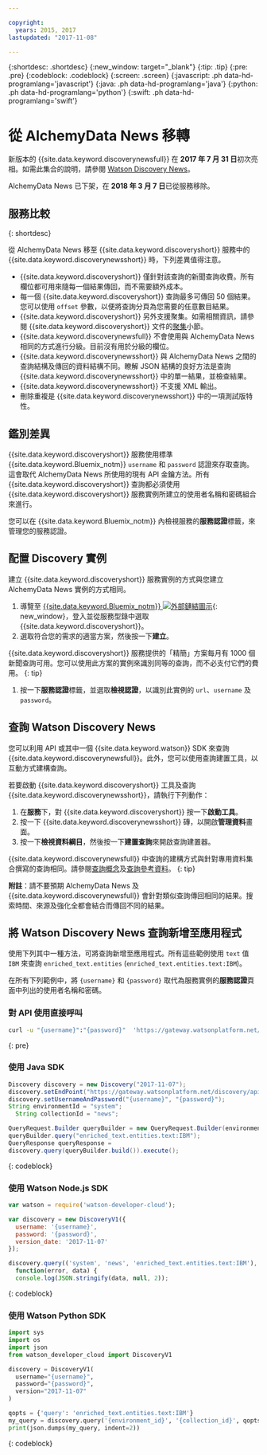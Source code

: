 ```yaml
---

copyright:
  years: 2015, 2017
lastupdated: "2017-11-08"

---
```


{:shortdesc: .shortdesc}
{:new_window: target="_blank"}
{:tip: .tip}
{:pre: .pre}
{:codeblock: .codeblock}
{:screen: .screen}
{:javascript: .ph data-hd-programlang='javascript'}
{:java: .ph data-hd-programlang='java'}
{:python: .ph data-hd-programlang='python'}
{:swift: .ph data-hd-programlang='swift'}

# 從 AlchemyData News 移轉

新版本的 {{site.data.keyword.discoverynewsfull}} 在 **2017 年 7 月 31 日**初次亮相。如需此集合的說明，請參閱 [Watson Discovery News](/docs/services/discovery/watson-discovery-news.html)。

AlchemyData News 已下架，在 **2018 年 3 月 7 日**已從服務移除。

## 服務比較
{: shortdesc}

從 AlchemyData News 移至 {{site.data.keyword.discoveryshort}} 服務中的 {{site.data.keyword.discoverynewsshort}} 時，下列差異值得注意。

- {{site.data.keyword.discoveryshort}} 僅針對該查詢的新聞查詢收費。所有欄位都可用來隨每一個結果傳回，而不需要額外成本。
- 每一個 {{site.data.keyword.discoveryshort}} 查詢最多可傳回 50 個結果。您可以使用 `offset` 參數，以便將查詢分頁為您需要的任意數目結果。
- {{site.data.keyword.discoveryshort}} 另外支援聚集。如需相關資訊，請參閱 {{site.data.keyword.discoveryshort}} 文件的[聚集](/docs/services/discovery/query-reference.html#aggregations)小節。
- {{site.data.keyword.discoverynewsfull}} 不會使用與 AlchemyData News 相同的方式進行分級。目前沒有用於分級的欄位。
- {{site.data.keyword.discoverynewsshort}} 與 AlchemyData News 之間的查詢結構及傳回的資料結構不同。瞭解 JSON 結構的良好方法是查詢 {{site.data.keyword.discoverynewsshort}} 中的單一結果，並檢查結果。
- {{site.data.keyword.discoverynewsshort}} 不支援 XML 輸出。
- 刪除重複是 {{site.data.keyword.discoverynewsshort}} 中的一項測試版特性。

## 鑑別差異

{{site.data.keyword.discoveryshort}} 服務使用標準 {{site.data.keyword.Bluemix_notm}} `username` 和 `password` 認證來存取查詢。這會取代 AlchemyData News 所使用的現有 API 金鑰方法。所有 {{site.data.keyword.discoveryshort}} 查詢都必須使用 {{site.data.keyword.discoveryshort}} 服務實例所建立的使用者名稱和密碼組合來進行。

您可以在 {{site.data.keyword.Bluemix_notm}} 內檢視服務的**服務認證**標籤，來管理您的服務認證。

## 配置 Discovery 實例

建立 {{site.data.keyword.discoveryshort}} 服務實例的方式與您建立 AlchemyData News 實例的方式相同。

1. 導覽至 [{{site.data.keyword.Bluemix_notm}} ![外部鏈結圖示](../../icons/launch-glyph.svg "外部鏈結圖示")](https://console.ng.bluemix.net/catalog/services/discovery/){: new_window}，登入並從服務型錄中選取 {{site.data.keyword.discoveryshort}}。
1. 選取符合您的需求的適當方案，然後按一下**建立**。

  {{site.data.keyword.discoveryshort}} 服務提供的「精簡」方案每月有 1000 個新聞查詢可用。您可以使用此方案的實例來識別同等的查詢，而不必支付它們的費用。
  {: tip}

1. 按一下**服務認證**標籤，並選取**檢視認證**，以識別此實例的 `url`、`username` 及 `password`。

## 查詢 Watson Discovery News

您可以利用 API 或其中一個 {{site.data.keyword.watson}} SDK 來查詢 {{site.data.keyword.discoverynewsfull}}。此外，您可以使用查詢建置工具，以互動方式建構查詢。

若要啟動 {{site.data.keyword.discoveryshort}} 工具及查詢 {{site.data.keyword.discoverynewsshort}}，請執行下列動作：

1. 在**服務**下，對 {{site.data.keyword.discoveryshort}} 按一下**啟動工具**。
1. 按一下 {{site.data.keyword.discoverynewsshort}} 磚，以開啟**管理資料**畫面。
1. 按一下**檢視資料綱目**，然後按一下**建置查詢**來開啟查詢建置器。

  {{site.data.keyword.discoverynewsfull}} 中查詢的建構方式與針對專用資料集合撰寫的查詢相同。請參閱[查詢概念](/docs/services/discovery/using.html)及[查詢參考資料](/docs/services/discovery/query-reference.html)。
  {: tip}

**附註**：請不要預期 AlchemyData News 及 {{site.data.keyword.discoverynewsfull}} 會針對類似查詢傳回相同的結果。搜索時間、來源及強化全都會結合而傳回不同的結果。

## 將 Watson Discovery News 查詢新增至應用程式

使用下列其中一種方法，可將查詢新增至應用程式。所有這些範例使用 `text` 值 `IBM` 來查詢 `enriched_text.entities` (`enriched_text.entities.text:IBM`)。

在所有下列範例中，將 `{username}` 和 `{password}` 取代為服務實例的**服務認證**頁面中列出的使用者名稱和密碼。

### 對 API 使用直接呼叫

```bash
curl -u "{username}":"{password}"  'https://gateway.watsonplatform.net/discovery/api/v1/environments/system/collections/news/query?version=2017-11-07&query=enriched_text.entities.text:IBM'
```
{: pre}

### 使用 Java SDK

```java
Discovery discovery = new Discovery("2017-11-07");
discovery.setEndPoint("https://gateway.watsonplatform.net/discovery/api/v1");
discovery.setUsernameAndPassword("{username}", "{password}");  
String environmentId = "system";
  String collectionId = "news";

QueryRequest.Builder queryBuilder = new QueryRequest.Builder(environmentId,collectionId);  
queryBuilder.query("enriched_text.entities.text:IBM");  
QueryResponse queryResponse =  
discovery.query(queryBuilder.build()).execute();
```
{: codeblock}

### 使用 Watson Node.js SDK

```javascript
var watson = require('watson-developer-cloud');

var discovery = new DiscoveryV1({  
  username: '{username}',  
  password: '{password}',  
  version_date: '2017-11-07'  
});  

discovery.query(('system', 'news', 'enriched_text.entities.text:IBM'),  
  function(error, data) {  
  console.log(JSON.stringify(data, null, 2));  
```
{: codeblock}

### 使用 Watson Python SDK

```python
import sys
import os
import json
from watson_developer_cloud import DiscoveryV1

discovery = DiscoveryV1(
  username="{username}",
  password="{password}",
  version="2017-11-07"
)

qopts = {'query': 'enriched_text.entities.text:IBM'}
my_query = discovery.query('{environment_id}', '{collection_id}', qopts)
print(json.dumps(my_query, indent=2))
```
{: codeblock}

